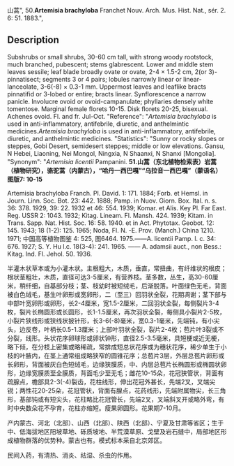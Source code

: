 山蒿",
50.**Artemisia brachyloba** Franchet Nouv. Arch. Mus. Hist. Nat., sér. 2. 6: 51. 1883.",

## Description
Subshrubs or small shrubs, 30-60 cm tall, with strong woody rootstock, much branched, pubescent; stems glabrescent. Lower and middle stem leaves sessile; leaf blade broadly ovate or ovate, 2-4 × 1.5-2 cm, 2(or 3)-pinnatisect; segments 3 or 4 pairs; lobules narrowly linear or linear-lanceolate, 3-6(-8) × 0.3-1 mm. Uppermost leaves and leaflike bracts pinnatifid or 3-lobed or entire; bracts linear. Synflorescence a narrow panicle. Involucre ovoid or ovoid-campanulate; phyllaries densely white tomentose. Marginal female florets 10-15. Disk florets 20-25, bisexual. Achenes ovoid. Fl. and fr. Jul-Oct.
  "Reference": "*Artemisia brachyloba* is used in anti-inflammatory, antifebrile, diuretic, and anthelmintic medicines.*Artemisia brachyloba* is used in anti-inflammatory, antifebrile, diuretic, and anthelmintic medicines.
  "Statistics": "Sunny or rocky slopes or steppes, Gobi Desert, semidesert steppes; middle or low elevations. Gansu, N Hebei, Liaoning, Nei Mongol, Ningxia, N Shaanxi, N Shanxi [Mongolia].
  "Synonym": "*Artemisia licentii* Pampanini.
**51.山蒿（东北植物检索表）岩蒿（植物研究），骆驼蒿（内蒙古），“哈丹一西巴嘎”“乌拉音一西巴嘎”（蒙语名）图版7: 10-15**

Artemisia brachyloba Franch. Pl. David. 1: 171. 1884; Forb. et Hemsl. in Journ. Linn. Soc. Bot. 23: 442. 1888; Pamp. in Nuov. Giorn. Box. Ital. n. s. 36: 378. 1929, 39: 22. 1932 et 46: 554. 1939; Komar. et Alis. Key Pl. Far East. Reg. USSR 2: 1043. 1932; Kitag. Lineam. Fl. Mansh. 424. 1939; Kitam. in Trans. Sapp. Nat. Hist. Soc. 16: 58. 1940. et in Act. Phytotax. Geobot. 12: 145. 1943; 18 (1-2): 125. 1965; Noda, Fl. N. -E. Prov. (Manch.) China 1210. 1971; 中国高等植物图鉴 4: 525, 图6464. 1975.——A. licentii Pamp. l. c. 34: 676. 1927; S. Y. Hu l.c. 18(3-4): 241. 1965. —— A. adamsii auct., non Bess.: Kitag. Ind. Fl. Jehol. 50. 1936.

半灌木状草本或为小灌木状。主根粗大，木质，垂直，常扭曲，有纤维状的根皮；根状茎粗壮，木质，直径可达3-5厘米，有营养枝。茎多数，丛生，高30-60厘米，稍纤细，自基部分枝；茎、枝幼时被短绒毛，后渐脱落。叶面绿色无毛，背面被白色绒毛，基生叶卵形或宽卵形，二（至三）回羽状全裂，花期凋谢；茎下部与中部叶宽卵形或卵形，长2-4厘米，宽1.5-2厘米，二回羽状全裂，每侧裂片3-4枚，裂片长椭圆形或长圆形，长1-1.5厘米，再次羽状全裂，每侧具小裂片2-5枚，小裂片狭线形或狭线状披针形，长3-6(-8)毫米，宽0.3-1毫米，先端钝，有小尖头，边反卷，叶柄长0.5-1.3厘米；上部叶羽状全裂，裂片2-4枚；苞片叶3裂或不分裂，线形。头状花序卵球形或卵状钟形，直径2.5-3.5毫米，具短梗或近无梗，略下倾，在分枝上密集或略稀疏，常排成短总状花序或为穗状花序，稀少单生于小枝的叶腋内，在茎上通常组成略狭窄的圆锥花序；总苞片3层，外层总苞片卵形或长卵形，背面被灰白色短绒毛，边缘狭膜质，中、内层总苞片长椭圆形或椭圆状卵形，边缘宽膜质至全膜质，背面毛少至无毛；雌花10-15朵，花冠狭管状，背面有疏腺点，檐部具2-3(-4)裂齿，花柱线形，伸出花冠外甚长，先端2叉，叉端尖锐；两性花20-25朵，花冠管状，背面有腺点，花药线形，先端附属物尖，长三角形，基部钝或有短尖头，花柱略比花冠管长，先端2叉，叉端斜叉开或略外弯，有时中央数朵花不孕育，花柱亦缩短。瘦果卵圆形。花果期7-10月。

产内蒙古、河北（北部）、山西（北部）、陕西（北部）、宁夏及甘肃等省区；生于中、低海拔地区阳坡草地、砾质坡地、半荒漠草原、戈壁及岩石缝中，局部地区形成植物群落的优势种。蒙古也有。模式标本采自北京郊区。

民间入药，有清热、消炎、祛湿、杀虫的作用。
